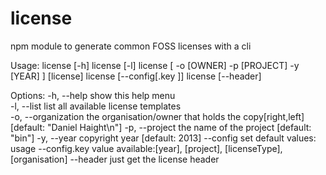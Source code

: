 license
=======

npm module to generate common FOSS licenses with a cli

Usage: license [-h]
license [-l]
license [ -o [OWNER] -p [PROJECT] -y [YEAR] ] [license]
license [--config[.key <VALUE>]]
license [--header]

Options:
  -h, --help          show this help menu                                                                                     
  -l, --list          list all available license templates                                                                    
  -o, --organization  the organisation/owner that holds the copy[right,left]                                                    [default: "Daniel Haight\n"]
  -p, --project       the name of the project                                                                                   [default: "bin"]
  -y, --year          copyright year                                                                                            [default: 2013]
  --config            set default values: usage --config.key value
 available:[year], [project], [licenseType], [organisation]
  --header            just get the license header                                                                             

